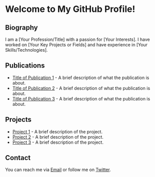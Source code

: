 # Welcome to My GitHub Profile!

## Biography
I am a [Your Profession/Title] with a passion for [Your Interests]. I have worked on [Your Key Projects or Fields] and have experience in [Your Skills/Technologies].

## Publications
- [Title of Publication 1](link_to_publication_1) - A brief description of what the publication is about.
- [Title of Publication 2](link_to_publication_2) - A brief description of what the publication is about.
- [Title of Publication 3](link_to_publication_3) - A brief description of what the publication is about.

## Projects
- [Project 1](link_to_project_1) - A brief description of the project.
- [Project 2](link_to_project_2) - A brief description of the project.
- [Project 3](link_to_project_3) - A brief description of the project.

## Contact
You can reach me via [Email](mailto:your_email@example.com) or follow me on [Twitter](https://twitter.com/your_twitter_handle).
